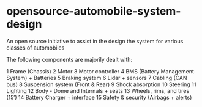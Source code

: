 # opensource-automobile-system-design
An open source initiative to assist in the design the system for various classes of automobiles 

The following components are majorily dealt with:

1	Frame (Chassis)
2	Motor
3	Motor controller
4	BMS (Battery Management System) + Batteries
5	Braking system
6	Lidar + sensors
7	Cabling (CAN bus)
8	Suspension system (Front & Rear)
9	Shock absorption
10	Steering
11	Lighting
12	Body - Dome and Internals + seats
13	Wheels, rims, and tires (15′)
14	Battery Charger + interface
15	Safety & security (Airbags + alerts)
